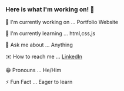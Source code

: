 ### Here is what I'm working on! 👋

🔨 I'm currently working on ... Portfolio Website

📖 I'm currently learning ... html,css,js

💭 Ask me about ... Anything

✉️ How to reach me ... [LinkedIn](https://www.linkedin.com/in/aasher-paul)

😁 Pronouns ... He/Him

⚡ Fun Fact ... Eager to learn
